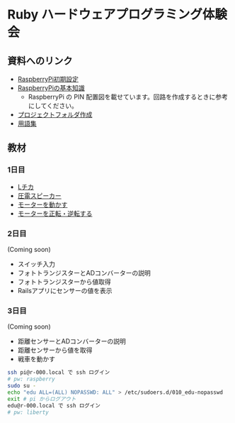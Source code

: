 # Ruby ハードウェアプログラミング体験会

## 資料へのリンク

* [RaspberryPi初期設定](RaspberryPi初期設定.md)
* [RaspberryPiの基本知識](RaspberryPiの基本知識.md)
  * RaspberryPi の PIN 配置図を載せています。回路を作成するときに参考にしてください。
* [プロジェクトフォルダ作成](プロジェクトフォルダ作成.md)
* [用語集](用語集.md)

## 教材

### 1日目

* [Lチカ](Lチカ.md)
* [圧電スピーカー](圧電スピーカー.md)
* [モーターを動かす](モーターを動かす.md)
* [モーターを正転・逆転する](モーターを正転・逆転する.md)

### 2日目

(Coming soon)

* スイッチ入力
* フォトトランジスターとADコンバーターの説明
* フォトトランジスターから値取得
* Railsアプリにセンサーの値を表示

### 3日目

(Coming soon)

* 距離センサーとADコンバーターの説明
* 距離センサーから値を取得
* 戦車を動かす

```bash
ssh pi@r-000.local で ssh ログイン
# pw: raspberry
sudo su -
echo "edu ALL=(ALL) NOPASSWD: ALL" > /etc/sudoers.d/010_edu-nopasswd
exit # pi からログアウト
edu@r-000.local で ssh ログイン
# pw: liberty
```
